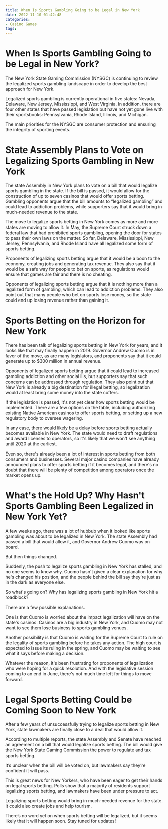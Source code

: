 ```yaml
---
title: When Is Sports Gambling Going to be Legal in New York
date: 2022-11-10 01:42:48
categories:
- Casino Games
tags:
---
```



#  When Is Sports Gambling Going to be Legal in New York?

The New York State Gaming Commission (NYSGC) is continuing to review the legalized sports gambling landscape in order to develop the best approach for New York. 

Legalized sports gambling is currently operational in five states: Nevada, Delaware, New Jersey, Mississippi, and West Virginia. In addition, there are four other states that have passed legislation but have not yet gone live with their sportsbooks: Pennsylvania, Rhode Island, Illinois, and Michigan. 

The main priorities for the NYSGC are consumer protection and ensuring the integrity of sporting events.

#  State Assembly Plans to Vote on Legalizing Sports Gambling in New York

The state Assembly in New York plans to vote on a bill that would legalize sports gambling in the state. If the bill is passed, it would allow for the construction of up to seven casinos that would offer sports betting. Gambling opponents argue that the bill amounts to “legalized gambling” and could lead to addiction problems, while supporters say that it would bring in much-needed revenue to the state.

The move to legalize sports betting in New York comes as more and more states are moving to allow it. In May, the Supreme Court struck down a federal law that had prohibited sports gambling, opening the door for states to pass their own laws on the matter. So far, Delaware, Mississippi, New Jersey, Pennsylvania, and Rhode Island have all legalized some form of sports betting.

Proponents of legalizing sports betting argue that it would be a boon to the economy, creating jobs and generating tax revenue. They also say that it would be a safe way for people to bet on sports, as regulations would ensure that games are fair and there is no cheating.

Opponents of legalizing sports betting argue that it is nothing more than a legalized form of gambling, which can lead to addiction problems. They also point out that many people who bet on sports lose money, so the state could end up losing revenue rather than gaining it.

#  Sports Betting on the Horizon for New York

There has been talk of legalizing sports betting in New York for years, and it looks like that may finally happen in 2019. Governor Andrew Cuomo is in favor of the move, as are many legislators, and proponents say that it could generate up to $300 million in annual revenue.

Opponents of legalized sports betting argue that it could lead to increased gambling addiction and other social ills, but supporters say that such concerns can be addressed through regulation. They also point out that New York is already a big destination for illegal betting, so legalization would at least bring some money into the state coffers.

If the legislation is passed, it's not yet clear how sports betting would be implemented. There are a few options on the table, including authorizing existing Native American casinos to offer sports betting, or setting up a new regulatory body to oversee wagering.

In any case, there would likely be a delay before sports betting actually becomes available in New York. The state would need to draft regulations and award licenses to operators, so it's likely that we won't see anything until 2020 at the earliest.

Even so, there's already been a lot of interest in sports betting from both consumers and businesses. Several major casino companies have already announced plans to offer sports betting if it becomes legal, and there's no doubt that there will be plenty of competition among operators once the market opens up.

#  What's the Hold Up? Why Hasn't Sports Gambling Been Legalized in New York Yet?

A few weeks ago, there was a lot of hubbub when it looked like sports gambling was about to be legalized in New York. The state Assembly had passed a bill that would allow it, and Governor Andrew Cuomo was on board.

But then things changed.

Suddenly, the push to legalize sports gambling in New York has stalled, and no one seems to know why. Cuomo hasn't given a clear explanation for why he's changed his position, and the people behind the bill say they're just as in the dark as everyone else.

So what's going on? Why has legalizing sports gambling in New York hit a roadblock?

There are a few possible explanations.

One is that Cuomo is worried about the impact legalization will have on the state's casinos. Casinos are a big industry in New York, and Cuomo may not want to see them lose business to sports gambling venues.

Another possibility is that Cuomo is waiting for the Supreme Court to rule on the legality of sports gambling before he takes any action. The high court is expected to issue its ruling in the spring, and Cuomo may be waiting to see what it says before making a decision.

Whatever the reason, it's been frustrating for proponents of legalization who were hoping for a quick resolution. And with the legislative session coming to an end in June, there's not much time left for things to move forward.

#  Legal Sports Betting Could be Coming Soon to New York

After a few years of unsuccessfully trying to legalize sports betting in New York, state lawmakers are finally close to a deal that would allow it.

According to multiple reports, the state Assembly and Senate have reached an agreement on a bill that would legalize sports betting. The bill would give the New York State Gaming Commission the power to regulate and tax sports betting.

It’s unclear when the bill will be voted on, but lawmakers say they’re confident it will pass.

This is great news for New Yorkers, who have been eager to get their hands on legal sports betting. Polls show that a majority of residents support legalizing sports betting, and lawmakers have been under pressure to act.

Legalizing sports betting would bring in much-needed revenue for the state. It could also create jobs and help tourism.

There’s no word yet on when sports betting will be legalized, but it seems likely that it will happen soon. Stay tuned for updates!